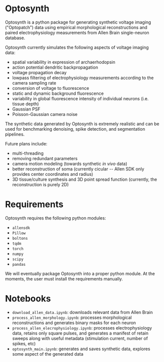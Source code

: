 Optosynth
=========

Optosynth is a python package for generating synthetic voltage imaging ("Optopatch") data using empirical morphological reconstructions and paired electrophysiology measurements from Allen Brain single-neuron database.

Optosynth currently simulates the following aspects of voltage imaging data:

- spatial variability in expression of archaerhodopsin
- action potential dendritic backpropagation
- voltage propagation decay
- lowpass filtering of electrophysiology measurements according to the camera sampling rate
- conversion of voltage to fluorescence
- static and dynamic background fluorescence
- variability in global fluorescence intensity of individual neurons (i.e. tissue depth)
- Gaussian PSF
- Poisson-Gaussian camera noise

The synthetic data generated by Optosynth is extremely realistic and can be used for benchmarking denoising, spike detection, and segmentation pipelines.

Future plans include:

- multi-threading
- removing redundant parameters
- camera motion modeling (towards synthetic _in vivo_ data)
- better reconstruction of soma (currently cicular -- Allen SDK only provides center coordinates and radius)
- 3D tissue/culture synthesis and 3D point spread function (currently, the reconstruction is purely 2D)

Requirements
============

Optosynth requires the following python modules:

- `allensdk`
- `Pillow`
- `boltons`
- `tqdm`
- `torch`
- `numpy`
- `scipy`
- `pandas`

We will eventually package Optosynth into a proper python module. At the moments, the user must install the requirements manually.

Notebooks
=========

- `download_allen_data.ipynb`: downloads relevant data from Allen Brain
- `process_allen_morphology.ipynb`: processes morphological reconstructions and generates binary masks for each neuron
- `process_allen_elecrophysiology.ipynb`: processes electrophysiology data, retains only square pulses, and generates a manifest of retain sweeps along with useful metadata (stimulation current, number of spikes, etc)
- `optosynth_main.ipynb`: generates and saves synthetic data, explores some aspect of the generated data
